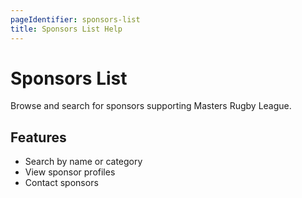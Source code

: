 ```yaml
---
pageIdentifier: sponsors-list
title: Sponsors List Help
---
```


# Sponsors List

Browse and search for sponsors supporting Masters Rugby League.

## Features
- Search by name or category
- View sponsor profiles
- Contact sponsors
